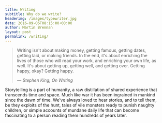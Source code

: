 ```yaml
---
title: Writing
subtitle: Why do we write?
headerimg: /images/typewriter.jpg
date: 2016-09-06T08:15:00+00:00
author: Martin Brennan
layout: post
permalink: /writing/
---
```


<blockquote class="hero">
<p>
Writing isn't about making money, getting famous, getting dates, getting laid, or making friends. In the end, it's about enriching the lives of those who will read your work, and enriching your own life, as well. It's about getting up, getting well, and getting over. Getting happy, okay? Getting happy.
</p>
— <cite>Stephen King, On Writing</cite>
</blockquote>

<span class="first-letter">S</span>torytelling is a part of humanity, a raw distillation of shared experience that transcends time and space. Much like war it has been ingrained in mankind since the dawn of time. We've always loved to hear stories, and to tell them, be they exploits of the hunt, tales of vile monsters ready to punish naughty children, or simple accounts of mundane daily life that can become fascinating to a person reading them hundreds of years later.
